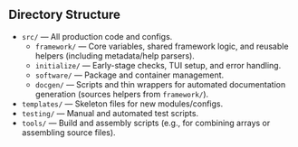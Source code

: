 ## Directory Structure

- `src/` — All production code and configs.
    - `framework/` — Core variables, shared framework logic, and reusable helpers (including metadata/help parsers).
    - `initialize/` — Early-stage checks, TUI setup, and error handling.
    - `software/` — Package and container management.
    - `docgen/` — Scripts and thin wrappers for automated documentation generation (sources helpers from `framework/`).
- `templates/` — Skeleton files for new modules/configs.
- `testing/` — Manual and automated test scripts.
- `tools/` — Build and assembly scripts (e.g., for combining arrays or assembling source files).